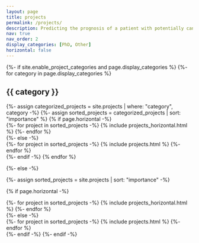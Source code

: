 ```yaml
---
layout: page
title: projects
permalink: /projects/
description: Predicting the prognosis of a patient with potentially cancerous growth is extremely difficult. Classical supervised machine learning requires large datasets with pre-scored ground truth labels, however these simply do not exist for many cancers and pre-cancerous growths, such as colorectal polyps. My work uses a set of emerging but relatively untested self-supervised machine learning techniques to investigate whether there exist as yet undiscovered features in pathology stains which can be used to predict cancer prognosis. These techniques require far less data than supervised methods, and no data labelling, leaving them free from human preconception, error, and bias. My work focuses mainly on cancer, however, the methods developed are broadly applicable to other areas of image analysis, both in medicine and further afield. I'm also working on the integration of multiple different data modalities, particularly -omics data, and methods of extracting information from digital pathology slides at different magnifications.
nav: true
nav_order: 2
display_categories: [PhD, Other]
horizontal: false
---
```


<!-- pages/projects.md -->
<div class="projects">
{%- if site.enable_project_categories and page.display_categories %}
  <!-- Display categorized projects -->
  {%- for category in page.display_categories %}
  <h2 class="category">{{ category }}</h2>
  {%- assign categorized_projects = site.projects | where: "category", category -%}
  {%- assign sorted_projects = categorized_projects | sort: "importance" %}
  <!-- Generate cards for each project -->
  {% if page.horizontal -%}
  <div class="container">
    <div class="row row-cols-2">
    {%- for project in sorted_projects -%}
      {% include projects_horizontal.html %}
    {%- endfor %}
    </div>
  </div>
  {%- else -%}
  <div class="grid">
    {%- for project in sorted_projects -%}
      {% include projects.html %}
    {%- endfor %}
  </div>
  {%- endif -%}
  {% endfor %}

{%- else -%}
<!-- Display projects without categories -->
  {%- assign sorted_projects = site.projects | sort: "importance" -%}
  <!-- Generate cards for each project -->
  {% if page.horizontal -%}
  <div class="container">
    <div class="row row-cols-2">
    {%- for project in sorted_projects -%}
      {% include projects_horizontal.html %}
    {%- endfor %}
    </div>
  </div>
  {%- else -%}
  <div class="grid">
    {%- for project in sorted_projects -%}
      {% include projects.html %}
    {%- endfor %}
  </div>
  {%- endif -%}
{%- endif -%}
</div>
